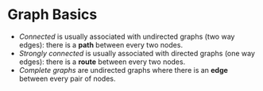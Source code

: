 # Graph Basics

* _Connected_ is usually associated with undirected graphs (two way edges): there is a **path** between every two nodes.
* _Strongly connected_ is usually associated with directed graphs (one way edges): there is a **route** between every two nodes.
* _Complete graphs_ are undirected graphs where there is an **edge** between every pair of nodes.
